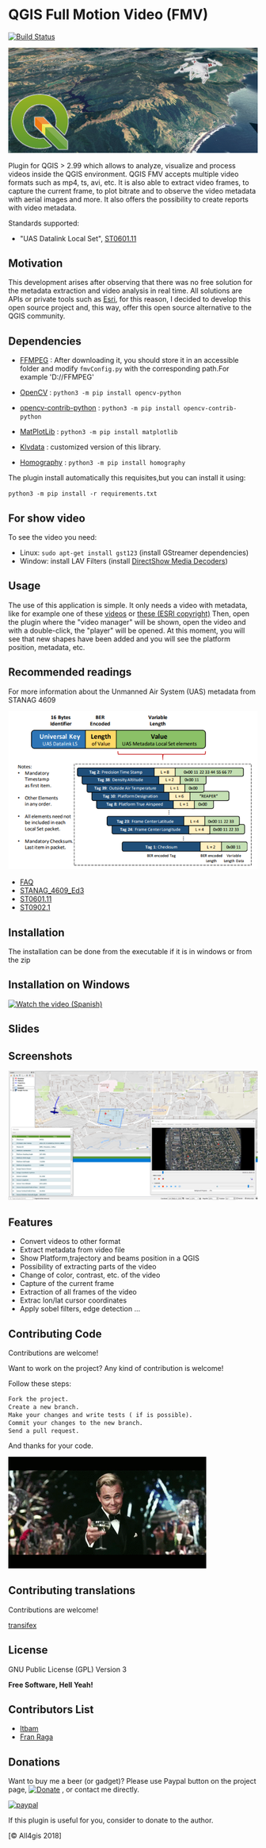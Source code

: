 # QGIS Full Motion Video (FMV) #

[![Build Status](https://travis-ci.org/All4Gis/QGISFMV.svg?branch=master)](https://travis-ci.org/All4Gis/QGISFMV)

![a](images/banner.png)

Plugin for QGIS > 2.99 which allows to analyze, visualize and process videos inside the QGIS environment. QGIS FMV accepts multiple video formats such as mp4, ts, avi, etc. It is also able to extract video frames, to capture the current frame, to plot bitrate and to observe the video metadata with aerial images and more. It also offers the possibility to create reports with video metadata.

Standards supported:

  - "UAS Datalink Local Set", [ST0601.11](http://www.gwg.nga.mil/misb/docs/standards/ST0601.11.pdf)

  
## Motivation

This development arises after observing that there was no free solution for the metadata extraction and video analysis in real time. All solutions are APIs or private tools such as
[Esri](http://www.esri.com/products/arcgis-capabilities/imagery/full-motion-video),
for this reason, I decided to develop this open source project and, this way, offer this open source alternative to the QGIS community.


## Dependencies

* [FFMPEG](http://ffmpeg.org/download.html) : After downloading it, you should store it in an accessible folder and modify `fmvConfig.py` with the corresponding path.For example 'D://FFMPEG'

* [OpenCV](https://opencv.org/) : `python3 -m pip install opencv-python`

* [opencv-contrib-python](https://pypi.org/project/opencv-contrib-python/) : `python3 -m pip install opencv-contrib-python`

* [MatPlotLib](https://matplotlib.org/) : `python3 -m pip install matplotlib`

* [Klvdata](https://github.com/paretech/klvdata) : customized version of this library.

* [Homography](https://github.com/satellogic/homography) : `python3 -m pip install homography`

The plugin install automatically this requisites,but you can install it using:

`python3 -m pip install -r requirements.txt`


## For show video

To see the video you need:

  - Linux: `sudo apt-get install gst123` (install GStreamer dependencies)
  - Window: install LAV Filters (install <a href="https://github.com/Nevcairiel/LAVFilters/releases" target="_blank">DirectShow Media Decoders</a>) 


## Usage

The use of this application is simple. It only needs a video with metadata, like for example one of these [videos](http://samples.ffmpeg.org/MPEG2/mpegts-klv/) or [these (ESRI copyright)](https://drive.google.com/open?id=1-B2uaW7_cfYZohZYFozrgBhIaztI1MSP)
Then, open the plugin where the "video manager" will be shown, open the video and with a double-click, the "player" will be opened. 
At this moment, you will see that new shapes have been added and you will see the platform position, metadata, etc.


## Recommended readings

For more information about the Unmanned Air System (UAS) metadata from STANAG 4609

![a](images/demux.png)

* <a href="http://www.gwg.nga.mil/misb/faq.html" target="_blank">FAQ</a>
* <a href="http://www.gwg.nga.mil/misb/docs/nato_docs/STANAG_4609_Ed3.pdf" target="_blank">STANAG_4609_Ed3</a>
* <a href="http://www.gwg.nga.mil/misb/docs/standards/ST0601.11.pdf" target="_blank">ST0601.11</a>
* <a href="http://www.gwg.nga.mil/misb/docs/standards/ST0902.1.pdf" target="_blank">ST0902.1</a>

## Installation

The installation can be done from the executable if it is in windows or from the zip

## Installation on Windows

[![Watch the video (Spanish)](https://i.imgur.com/vXpMJhS.png)](https://youtu.be/9C973pz5i6k "Como usa QGISFMV en windows")

## Slides


## Screenshots

![a](images/Screenshot0.png)


## Features

- Convert videos to other format
- Extract metadata from video file
- Show Platform,trajectory and beams position in a QGIS
- Possibility of extracting parts of the video
- Change of color, contrast, etc. of the video
- Capture of the current frame
- Extraction of all frames of the video
- Extrac lon/lat cursor coordinates
- Apply sobel filters, edge detection ...


## Contributing Code

Contributions are welcome!

Want to work on the project? Any kind of contribution is welcome!

Follow these steps:

	Fork the project.
	Create a new branch.
	Make your changes and write tests ( if is possible).
	Commit your changes to the new branch.
	Send a pull request.
	
And thanks for your code.

![a](images/thanks.gif)

## Contributing translations

Contributions are welcome!

[transifex](https://www.transifex.com/all4gis/QGISFMV/)


## License

GNU Public License (GPL) Version 3

**Free Software, Hell Yeah!**


## Contributors List  

* <a href="https://github.com/ltbam" target="_blank">ltbam</a>
* <a href="https://all4gis.github.io//" target="_blank">Fran Raga</a>


## Donations

Want to buy me a beer (or gadget)? Please use Paypal button on the project page, [![Donate](https://img.shields.io/badge/Donate-PayPal-green.svg)](https://www.paypal.me/all4gis) , or contact me directly.

[![paypal](https://www.paypalobjects.com/en_US/i/btn/btn_donateCC_LG.gif)](https://www.paypal.com/cgi-bin/webscr?button=donate&business=5329N9XX4WQHY&item_name=QGIS+FMV+Plugin&quantity=&amount=&currency_code=EUR&shipping=&tax=&notify_url=&cmd=_donations&bn=JavaScriptButton_donate&env=www)
 
If this plugin is useful for you, consider to donate to the author.


[© All4gis 2018]



